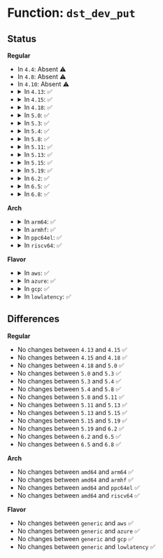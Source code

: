 # Function: <code>dst_dev_put</code>

## Status
<b>Regular</b>
<ul>
<li>
In <code>4.4</code>: Absent ⚠️
</li>
<li>
In <code>4.8</code>: Absent ⚠️
</li>
<li>
In <code>4.10</code>: Absent ⚠️
</li>
<li>
<details>
<summary>In <code>4.13</code>: ✅</summary>

```c
void dst_dev_put(struct dst_entry *dst);
```

**Collision:** Unique Global

**Inline:** No

**Transformation:** False

**Instances:**

```
In net/core/dst.c (ffffffff817d9520)
Location: net/core/dst.c:163
Inline: False
Direct callers:
  - net/ipv4/route.c:rt_cache_route
  - net/ipv4/route.c:fnhe_flush_routes
  - net/ipv4/route.c:fnhe_flush_routes
  - net/ipv4/fib_semantics.c:free_fib_info_rcu
  - net/ipv4/fib_semantics.c:free_fib_info_rcu
  - net/ipv4/fib_semantics.c:free_fib_info_rcu
  - net/ipv4/fib_semantics.c:free_fib_info_rcu
```
**Symbols:**

```
ffffffff817d9520-ffffffff817d9595: dst_dev_put (STB_GLOBAL)
```
</details>
</li>
<li>
<details>
<summary>In <code>4.15</code>: ✅</summary>

```c
void dst_dev_put(struct dst_entry *dst);
```

**Collision:** Unique Global

**Inline:** No

**Transformation:** False

**Instances:**

```
In net/core/dst.c (ffffffff81853c30)
Location: net/core/dst.c:163
Inline: False
Direct callers:
  - net/ipv4/route.c:rt_cache_route
  - net/ipv4/route.c:fnhe_flush_routes
  - net/ipv4/route.c:fnhe_flush_routes
  - net/ipv4/fib_semantics.c:free_fib_info_rcu
  - net/ipv4/fib_semantics.c:free_fib_info_rcu
  - net/ipv4/fib_semantics.c:free_fib_info_rcu
  - net/ipv4/fib_semantics.c:free_fib_info_rcu
  - net/ipv6/route.c:ip6_pol_route
  - net/ipv6/ip6_fib.c:fib6_del
  - net/ipv6/ip6_fib.c:fib6_add
  - net/ipv6/ip6_fib.c:fib6_add
```
**Symbols:**

```
ffffffff81853c30-ffffffff81853ca8: dst_dev_put (STB_GLOBAL)
```
</details>
</li>
<li>
<details>
<summary>In <code>4.18</code>: ✅</summary>

```c
void dst_dev_put(struct dst_entry *dst);
```

**Collision:** Unique Global

**Inline:** No

**Transformation:** False

**Instances:**

```
In net/core/dst.c (ffffffff8189f3b0)
Location: net/core/dst.c:166
Inline: False
Direct callers:
  - net/ipv4/route.c:rt_cache_route
  - net/ipv4/route.c:fnhe_flush_routes
  - net/ipv4/route.c:fnhe_flush_routes
  - net/ipv4/fib_semantics.c:free_fib_info_rcu
  - net/ipv4/fib_semantics.c:free_fib_info_rcu
  - net/ipv4/fib_semantics.c:free_fib_info_rcu
  - net/ipv4/fib_semantics.c:free_fib_info_rcu
  - net/ipv6/ip6_fib.c:fib6_info_destroy_rcu
```
**Symbols:**

```
ffffffff8189f3b0-ffffffff8189f426: dst_dev_put (STB_GLOBAL)
```
</details>
</li>
<li>
<details>
<summary>In <code>5.0</code>: ✅</summary>

```c
void dst_dev_put(struct dst_entry *dst);
```

**Collision:** Unique Global

**Inline:** No

**Transformation:** False

**Instances:**

```
In net/core/dst.c (ffffffff818c1d70)
Location: net/core/dst.c:166
Inline: False
Direct callers:
  - net/ipv4/route.c:rt_cache_route
  - net/ipv4/route.c:fnhe_flush_routes
  - net/ipv4/route.c:fnhe_flush_routes
  - net/ipv4/fib_semantics.c:free_fib_info_rcu
  - net/ipv4/fib_semantics.c:free_fib_info_rcu
  - net/ipv4/fib_semantics.c:free_fib_info_rcu
  - net/ipv4/fib_semantics.c:free_fib_info_rcu
  - net/ipv6/ip6_fib.c:fib6_info_destroy_rcu
```
**Symbols:**

```
ffffffff818c1d70-ffffffff818c1de6: dst_dev_put (STB_GLOBAL)
```
</details>
</li>
<li>
<details>
<summary>In <code>5.3</code>: ✅</summary>

```c
void dst_dev_put(struct dst_entry *dst);
```

**Collision:** Unique Global

**Inline:** No

**Transformation:** False

**Instances:**

```
In net/core/dst.c (ffffffff8190e4c0)
Location: net/core/dst.c:154
Inline: False
Direct callers:
  - net/ipv4/route.c:rt_cache_route
  - net/ipv4/route.c:fnhe_flush_routes
  - net/ipv4/route.c:fnhe_flush_routes
  - net/ipv4/fib_semantics.c:fib_nh_common_release
  - net/ipv4/fib_semantics.c:fib_nh_common_release
  - net/ipv4/fib_semantics.c:fib_nh_common_release
  - net/ipv6/route.c:fib6_nh_release
```
**Symbols:**

```
ffffffff8190e4c0-ffffffff8190e529: dst_dev_put (STB_GLOBAL)
```
</details>
</li>
<li>
<details>
<summary>In <code>5.4</code>: ✅</summary>

```c
void dst_dev_put(struct dst_entry *dst);
```

**Collision:** Unique Global

**Inline:** No

**Transformation:** False

**Instances:**

```
In net/core/dst.c (ffffffff81940b00)
Location: net/core/dst.c:154
Inline: False
Direct callers:
  - net/ipv4/route.c:fnhe_flush_routes
  - net/ipv4/route.c:fnhe_flush_routes
  - net/ipv4/fib_semantics.c:fib_nh_common_release
  - net/ipv4/fib_semantics.c:fib_nh_common_release
  - net/ipv4/fib_semantics.c:fib_nh_common_release
  - net/ipv6/route.c:fib6_nh_release
```
**Symbols:**

```
ffffffff81940b00-ffffffff81940b69: dst_dev_put (STB_GLOBAL)
```
</details>
</li>
<li>
<details>
<summary>In <code>5.8</code>: ✅</summary>

```c
void dst_dev_put(struct dst_entry *dst);
```

**Collision:** Unique Global

**Inline:** No

**Transformation:** False

**Instances:**

```
In net/core/dst.c (ffffffff81a106a0)
Location: net/core/dst.c:154
Inline: False
Direct callers:
  - net/ipv4/route.c:find_exception
  - net/ipv4/route.c:find_exception
  - net/ipv4/route.c:update_or_create_fnhe
  - net/ipv4/route.c:update_or_create_fnhe
  - net/ipv4/fib_semantics.c:fib_nh_common_release
  - net/ipv4/fib_semantics.c:fib_nh_common_release
  - net/ipv4/fib_semantics.c:fib_nh_common_release
  - net/ipv6/route.c:fib6_nh_release
  - net/ipv6/route.c:ip6_pol_route
```
**Symbols:**

```
ffffffff81a106a0-ffffffff81a10709: dst_dev_put (STB_GLOBAL)
```
</details>
</li>
<li>
<details>
<summary>In <code>5.11</code>: ✅</summary>

```c
void dst_dev_put(struct dst_entry *dst);
```

**Collision:** Unique Global

**Inline:** No

**Transformation:** False

**Instances:**

```
In net/core/dst.c (ffffffff81a10a70)
Location: net/core/dst.c:154
Inline: False
Direct callers:
  - net/ipv4/route.c:find_exception
  - net/ipv4/route.c:find_exception
  - net/ipv4/route.c:update_or_create_fnhe
  - net/ipv4/route.c:update_or_create_fnhe
  - net/ipv4/fib_semantics.c:fib_nh_common_release
  - net/ipv4/fib_semantics.c:fib_nh_common_release
  - net/ipv4/fib_semantics.c:fib_nh_common_release
  - net/ipv6/route.c:fib6_nh_release
  - net/ipv6/route.c:ip6_pol_route
```
**Symbols:**

```
ffffffff81a10a70-ffffffff81a10ad9: dst_dev_put (STB_GLOBAL)
```
</details>
</li>
<li>
<details>
<summary>In <code>5.13</code>: ✅</summary>

```c
void dst_dev_put(struct dst_entry *dst);
```

**Collision:** Unique Global

**Inline:** No

**Transformation:** False

**Instances:**

```
In net/core/dst.c (ffffffff819f78e0)
Location: net/core/dst.c:154
Inline: False
Direct callers:
  - net/ipv4/route.c:find_exception
  - net/ipv4/route.c:find_exception
  - net/ipv4/route.c:update_or_create_fnhe
  - net/ipv4/route.c:update_or_create_fnhe
  - net/ipv4/fib_semantics.c:fib_nh_common_release
  - net/ipv4/fib_semantics.c:fib_nh_common_release
  - net/ipv4/fib_semantics.c:fib_nh_common_release
  - net/ipv6/route.c:fib6_nh_release
  - net/ipv6/route.c:ip6_pol_route
```
**Symbols:**

```
ffffffff819f78e0-ffffffff819f7949: dst_dev_put (STB_GLOBAL)
```
</details>
</li>
<li>
<details>
<summary>In <code>5.15</code>: ✅</summary>

```c
void dst_dev_put(struct dst_entry *dst);
```

**Collision:** Unique Global

**Inline:** No

**Transformation:** False

**Instances:**

```
In net/core/dst.c (ffffffff81aa94c0)
Location: net/core/dst.c:152
Inline: False
Direct callers:
  - net/ipv4/route.c:find_exception
  - net/ipv4/route.c:find_exception
  - net/ipv4/route.c:update_or_create_fnhe
  - net/ipv4/route.c:update_or_create_fnhe
  - net/ipv4/fib_semantics.c:fib_nh_common_release
  - net/ipv4/fib_semantics.c:fib_nh_common_release
  - net/ipv4/fib_semantics.c:fib_nh_common_release
  - net/ipv6/route.c:fib6_nh_release_dsts
  - net/ipv6/route.c:fib6_nh_release
  - net/ipv6/route.c:ip6_pol_route
```
**Symbols:**

```
ffffffff81aa94c0-ffffffff81aa9533: dst_dev_put (STB_GLOBAL)
```
</details>
</li>
<li>
<details>
<summary>In <code>5.19</code>: ✅</summary>

```c
void dst_dev_put(struct dst_entry *dst);
```

**Collision:** Unique Global

**Inline:** No

**Transformation:** False

**Instances:**

```
In net/core/dst.c (ffffffff81c21830)
Location: net/core/dst.c:152
Inline: False
Direct callers:
  - net/ipv4/route.c:find_exception
  - net/ipv4/route.c:find_exception
  - net/ipv4/route.c:update_or_create_fnhe
  - net/ipv4/route.c:update_or_create_fnhe
  - net/ipv4/fib_semantics.c:fib_nh_common_release
  - net/ipv4/fib_semantics.c:fib_nh_common_release
  - net/ipv4/fib_semantics.c:fib_nh_common_release
  - net/ipv6/route.c:ip6_pol_route
```
**Symbols:**

```
ffffffff81c21830-ffffffff81c218af: dst_dev_put (STB_GLOBAL)
```
</details>
</li>
<li>
<details>
<summary>In <code>6.2</code>: ✅</summary>

```c
void dst_dev_put(struct dst_entry *dst);
```

**Collision:** Unique Global

**Inline:** No

**Transformation:** False

**Instances:**

```
In net/core/dst.c (ffffffff81dd39f0)
Location: net/core/dst.c:152
Inline: False
Direct callers:
  - net/ipv4/route.c:find_exception
  - net/ipv4/route.c:find_exception
  - net/ipv4/route.c:update_or_create_fnhe
  - net/ipv4/route.c:update_or_create_fnhe
  - net/ipv4/fib_semantics.c:fib_nh_common_release
  - net/ipv4/fib_semantics.c:fib_nh_common_release
  - net/ipv4/fib_semantics.c:fib_nh_common_release
  - net/ipv6/route.c:ip6_pol_route
```
**Symbols:**

```
ffffffff81dd39f0-ffffffff81dd3a6f: dst_dev_put (STB_GLOBAL)
```
</details>
</li>
<li>
<details>
<summary>In <code>6.5</code>: ✅</summary>

```c
void dst_dev_put(struct dst_entry *dst);
```

**Collision:** Unique Global

**Inline:** No

**Transformation:** False

**Instances:**

```
In net/core/dst.c (ffffffff81e447b0)
Location: net/core/dst.c:149
Inline: False
Direct callers:
  - net/ipv4/route.c:find_exception
  - net/ipv4/route.c:find_exception
  - net/ipv4/route.c:update_or_create_fnhe
  - net/ipv4/route.c:update_or_create_fnhe
  - net/ipv4/fib_semantics.c:fib_nh_common_release
  - net/ipv4/fib_semantics.c:fib_nh_common_release
  - net/ipv4/fib_semantics.c:fib_nh_common_release
  - net/ipv6/route.c:ip6_pol_route
```
**Symbols:**

```
ffffffff81e447b0-ffffffff81e4482f: dst_dev_put (STB_GLOBAL)
```
</details>
</li>
<li>
<details>
<summary>In <code>6.8</code>: ✅</summary>

```c
void dst_dev_put(struct dst_entry *dst);
```

**Collision:** Unique Global

**Inline:** No

**Transformation:** False

**Instances:**

```
In net/core/dst.c (ffffffff81f03410)
Location: net/core/dst.c:149
Inline: False
Direct callers:
  - net/ipv4/route.c:find_exception
  - net/ipv4/route.c:find_exception
  - net/ipv4/route.c:update_or_create_fnhe
  - net/ipv4/route.c:update_or_create_fnhe
  - net/ipv4/fib_semantics.c:fib_nh_common_release
  - net/ipv4/fib_semantics.c:fib_nh_common_release
  - net/ipv4/fib_semantics.c:fib_nh_common_release
  - net/ipv6/route.c:ip6_pol_route
```
**Symbols:**

```
ffffffff81f03410-ffffffff81f03488: dst_dev_put (STB_GLOBAL)
```
</details>
</li>
</ul>
<b>Arch</b>
<ul>
<li>
<details>
<summary>In <code>arm64</code>: ✅</summary>

```c
void dst_dev_put(struct dst_entry *dst);
```

**Collision:** Unique Global

**Inline:** No

**Transformation:** False

**Instances:**

```
In net/core/dst.c (ffff800010be0910)
Location: net/core/dst.c:154
Inline: False
Direct callers:
  - net/ipv4/route.c:fnhe_flush_routes
  - net/ipv4/route.c:fnhe_flush_routes
  - net/ipv4/fib_semantics.c:fib_nh_common_release
  - net/ipv4/fib_semantics.c:fib_nh_common_release
  - net/ipv4/fib_semantics.c:fib_nh_common_release
  - net/ipv6/route.c:fib6_nh_release
```
**Symbols:**

```
ffff800010be0910-ffff800010be09bc: dst_dev_put (STB_GLOBAL)
```
</details>
</li>
<li>
<details>
<summary>In <code>armhf</code>: ✅</summary>

```c
void dst_dev_put(struct dst_entry *dst);
```

**Collision:** Unique Global

**Inline:** No

**Transformation:** False

**Instances:**

```
In net/core/dst.c (c0cfa8c8)
Location: net/core/dst.c:154
Inline: False
Direct callers:
  - net/ipv4/route.c:fnhe_flush_routes
  - net/ipv4/route.c:fnhe_flush_routes
  - net/ipv4/fib_semantics.c:rt_fibinfo_free
  - net/ipv6/route.c:fib6_nh_release
```
**Symbols:**

```
c0cfa8c8-c0cfa974: dst_dev_put (STB_GLOBAL)
```
</details>
</li>
<li>
<details>
<summary>In <code>ppc64el</code>: ✅</summary>

```c
void dst_dev_put(struct dst_entry *dst);
```

**Collision:** Unique Global

**Inline:** No

**Transformation:** False

**Instances:**

```
In net/core/dst.c (c000000000cc1f60)
Location: net/core/dst.c:154
Inline: False
Direct callers:
  - net/ipv4/route.c:fnhe_flush_routes
  - net/ipv4/route.c:fnhe_flush_routes
  - net/ipv4/fib_semantics.c:fib_nh_common_release
  - net/ipv4/fib_semantics.c:fib_nh_common_release
  - net/ipv4/fib_semantics.c:fib_nh_common_release
  - net/ipv6/route.c:fib6_nh_release
```
**Symbols:**

```
c000000000cc1f60-c000000000cc2050: dst_dev_put (STB_GLOBAL)
```
</details>
</li>
<li>
<details>
<summary>In <code>riscv64</code>: ✅</summary>

```c
void dst_dev_put(struct dst_entry *dst);
```

**Collision:** Unique Global

**Inline:** No

**Transformation:** False

**Instances:**

```
In net/core/dst.c (ffffffe000766ab8)
Location: net/core/dst.c:154
Inline: False
Direct callers:
  - net/ipv4/route.c:fnhe_flush_routes
  - net/ipv4/route.c:fnhe_flush_routes
  - net/ipv4/fib_semantics.c:fib_nh_common_release
  - net/ipv4/fib_semantics.c:fib_nh_common_release
  - net/ipv4/fib_semantics.c:fib_nh_common_release
  - net/ipv6/route.c:fib6_nh_release
```
**Symbols:**

```
ffffffe000766ab8-ffffffe000766b5e: dst_dev_put (STB_GLOBAL)
```
</details>
</li>
</ul>
<b>Flavor</b>
<ul>
<li>
<details>
<summary>In <code>aws</code>: ✅</summary>

```c
void dst_dev_put(struct dst_entry *dst);
```

**Collision:** Unique Global

**Inline:** No

**Transformation:** False

**Instances:**

```
In net/core/dst.c (ffffffff818e0ad0)
Location: net/core/dst.c:154
Inline: False
Direct callers:
  - net/ipv4/route.c:fnhe_flush_routes
  - net/ipv4/route.c:fnhe_flush_routes
  - net/ipv4/fib_semantics.c:fib_nh_common_release
  - net/ipv4/fib_semantics.c:fib_nh_common_release
  - net/ipv4/fib_semantics.c:fib_nh_common_release
  - net/ipv6/route.c:fib6_nh_release
```
**Symbols:**

```
ffffffff818e0ad0-ffffffff818e0b39: dst_dev_put (STB_GLOBAL)
```
</details>
</li>
<li>
<details>
<summary>In <code>azure</code>: ✅</summary>

```c
void dst_dev_put(struct dst_entry *dst);
```

**Collision:** Unique Global

**Inline:** No

**Transformation:** False

**Instances:**

```
In net/core/dst.c (ffffffff8189a910)
Location: net/core/dst.c:154
Inline: False
Direct callers:
  - net/ipv4/route.c:fnhe_flush_routes
  - net/ipv4/route.c:fnhe_flush_routes
  - net/ipv4/fib_semantics.c:fib_nh_common_release
  - net/ipv4/fib_semantics.c:fib_nh_common_release
  - net/ipv4/fib_semantics.c:fib_nh_common_release
  - net/ipv6/route.c:fib6_nh_release
```
**Symbols:**

```
ffffffff8189a910-ffffffff8189a979: dst_dev_put (STB_GLOBAL)
```
</details>
</li>
<li>
<details>
<summary>In <code>gcp</code>: ✅</summary>

```c
void dst_dev_put(struct dst_entry *dst);
```

**Collision:** Unique Global

**Inline:** No

**Transformation:** False

**Instances:**

```
In net/core/dst.c (ffffffff81931b00)
Location: net/core/dst.c:154
Inline: False
Direct callers:
  - net/ipv4/route.c:fnhe_flush_routes
  - net/ipv4/route.c:fnhe_flush_routes
  - net/ipv4/fib_semantics.c:fib_nh_common_release
  - net/ipv4/fib_semantics.c:fib_nh_common_release
  - net/ipv4/fib_semantics.c:fib_nh_common_release
  - net/ipv6/route.c:fib6_nh_release
```
**Symbols:**

```
ffffffff81931b00-ffffffff81931b69: dst_dev_put (STB_GLOBAL)
```
</details>
</li>
<li>
<details>
<summary>In <code>lowlatency</code>: ✅</summary>

```c
void dst_dev_put(struct dst_entry *dst);
```

**Collision:** Unique Global

**Inline:** No

**Transformation:** False

**Instances:**

```
In net/core/dst.c (ffffffff819531d0)
Location: net/core/dst.c:154
Inline: False
Direct callers:
  - net/ipv4/route.c:fnhe_flush_routes
  - net/ipv4/route.c:fnhe_flush_routes
  - net/ipv4/fib_semantics.c:fib_nh_common_release
  - net/ipv4/fib_semantics.c:fib_nh_common_release
  - net/ipv4/fib_semantics.c:fib_nh_common_release
  - net/ipv6/route.c:fib6_nh_release
```
**Symbols:**

```
ffffffff819531d0-ffffffff81953239: dst_dev_put (STB_GLOBAL)
```
</details>
</li>
</ul>

## Differences
<b>Regular</b>
<ul>
<li>
No changes between <code>4.13</code> and <code>4.15</code> ✅
</li>
<li>
No changes between <code>4.15</code> and <code>4.18</code> ✅
</li>
<li>
No changes between <code>4.18</code> and <code>5.0</code> ✅
</li>
<li>
No changes between <code>5.0</code> and <code>5.3</code> ✅
</li>
<li>
No changes between <code>5.3</code> and <code>5.4</code> ✅
</li>
<li>
No changes between <code>5.4</code> and <code>5.8</code> ✅
</li>
<li>
No changes between <code>5.8</code> and <code>5.11</code> ✅
</li>
<li>
No changes between <code>5.11</code> and <code>5.13</code> ✅
</li>
<li>
No changes between <code>5.13</code> and <code>5.15</code> ✅
</li>
<li>
No changes between <code>5.15</code> and <code>5.19</code> ✅
</li>
<li>
No changes between <code>5.19</code> and <code>6.2</code> ✅
</li>
<li>
No changes between <code>6.2</code> and <code>6.5</code> ✅
</li>
<li>
No changes between <code>6.5</code> and <code>6.8</code> ✅
</li>
</ul>
<b>Arch</b>
<ul>
<li>
No changes between <code>amd64</code> and <code>arm64</code> ✅
</li>
<li>
No changes between <code>amd64</code> and <code>armhf</code> ✅
</li>
<li>
No changes between <code>amd64</code> and <code>ppc64el</code> ✅
</li>
<li>
No changes between <code>amd64</code> and <code>riscv64</code> ✅
</li>
</ul>
<b>Flavor</b>
<ul>
<li>
No changes between <code>generic</code> and <code>aws</code> ✅
</li>
<li>
No changes between <code>generic</code> and <code>azure</code> ✅
</li>
<li>
No changes between <code>generic</code> and <code>gcp</code> ✅
</li>
<li>
No changes between <code>generic</code> and <code>lowlatency</code> ✅
</li>
</ul>
